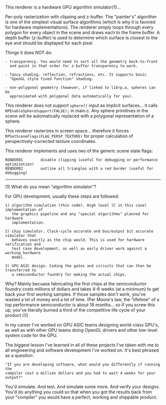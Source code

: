 

This renderer is a hardware GPU algorithm simulator(1)...

Per-poly rasterization with clipping and z-buffer. The "painter's" algorithm is one of the
simplest visual surface algorithms (which is why it is favored for hardware implementations).
The renderer simply loops through every polygon for every object in the scene and draws each to
the frame buffer. A depth buffer (z-buffer) is used to determine which surface is closest to the eye
and should be displayed for each pixel.

Things it does NOT do:

    - transparency. You would need to sort all the geometry back-to-front
      and paint in that order for z-buffer transparency to work.

    - fancy shading. reflection, refractions, etc. It supports basic
      "OpenGL style fixed function" shading.

    - non-polygonal geometry (however, if linked to librp.a, spheres can be
      approximated with polygonal data automatically for you).

This renderer does not support `sphere()` input as implicit surfaces... it calls 
`RPEnableSphereSupport(FALSE);` in main.c. Any sphere primitives in the scene will be automatically
replaced with a polygonal representation of a sphere.

This renderer rasterizes in screen space... therefore it forces `RPSetSceneFlags(FLAG_PERSP_TEXTURE)`
for proper calculation of perspectively-corrected texture coordinates.

This renderer implements and uses two of the generic scene state flags:

    RENDER01        disable clipping (useful for debugging or performance optimization)
    RENDER02        outline all triangles with a red border (useful for debugging)

----
(1) What do you mean "algorithm simulator"?

For GPU development, usually these steps are followed:

    1) algorithm simulation (this code). High level (C in this case) implementation of
       the graphics pipeline and any "special algorithms" planned for hardware 
       implementation.

    2) chip simulator. Clock-cycle accurate and bus/output bit accurate simulator that 
       behaves exactly as the chip would. This is used for hardware verification and 
       test case development, as well as early driver work against a working hardware 
       model.

    3) GPU ASIC design. Coding the gates and circuits that can then be transferred to
       a semiconductor foundry for making the actual chips.

Why? Mainly becuase fabricating the first chips at the semiconductor foundry costs 
millions of dollars and takes 4-6 weeks (at a minimum) to get back your first 
working samples. If those samples don't work, you've wasted a lot of money and a 
lot of time. (Per Moore's law, the "lifetime" of a top performance semiconductor is 
about 18 months... so if you screw this up, you've literally burned a third of 
the competitive life cycle of your product (!))

In my career I've worked on GPU ASIC teams designing world-class GPU's, as well as with
other GPU teams doing OpenGL drivers and other low-level system code for the GPU.

The biggest lesson I've learned in all of these projects I've taken with me to all
engineering and software development I've worked on. It's best phrased as a question:

	"If you are developing software, what would you differently if running the
	compiler cost a million dollars and you had to wait 4 weeks for your output?"

You'd simulate. And test. And simulate some more. And verify your designs. You'd do
anything you could so that when you got the results back from your "compiler" you would
have a perfect, working and shippable product.


